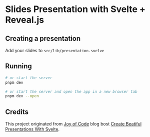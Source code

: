 # Slides Presentation with Svelte + Reveal.js

## Creating a presentation

Add your slides to `src/lib/presentation.svelve`

## Running

```bash
# or start the server
pnpm dev

# or start the server and open the app in a new browser tab
pnpm dev --open
```

## Credits

This project originated from [Joy of Code](https://github.com/mattcroat) blog bost [Create Beatiful Presentations With Svelte](https://joyofcode.xyz/beautiful-presentations-with-svelte).
